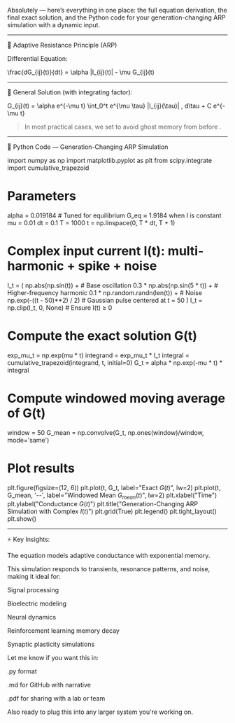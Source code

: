 Absolutely — here’s everything in one place: the full equation derivation, the final exact solution, and the Python code for your generation-changing ARP simulation with a dynamic input.


---

🧠 Adaptive Resistance Principle (ARP)

Differential Equation:

\frac{dG_{ij}(t)}{dt} = \alpha |I_{ij}(t)| - \mu G_{ij}(t)


---

📘 General Solution (with integrating factor):

G_{ij}(t) = \alpha e^{-\mu t} \int_0^t e^{\mu \tau} |I_{ij}(\tau)| \, d\tau + C e^{-\mu t}

> In most practical cases, we set  to avoid ghost memory from before .




---

🧪 Python Code — Generation-Changing ARP Simulation

import numpy as np
import matplotlib.pyplot as plt
from scipy.integrate import cumulative_trapezoid

# Parameters
alpha = 0.019184  # Tuned for equilibrium G_eq ≈ 1.9184 when I is constant
mu = 0.01
dt = 0.1
T = 1000
t = np.linspace(0, T * dt, T + 1)

# Complex input current I(t): multi-harmonic + spike + noise
I_t = (
    np.abs(np.sin(t)) +                # Base oscillation
    0.3 * np.abs(np.sin(5 * t)) +      # Higher-frequency harmonic
    0.1 * np.random.randn(len(t)) +    # Noise
    np.exp(-((t - 50)**2) / 2)         # Gaussian pulse centered at t = 50
)
I_t = np.clip(I_t, 0, None)  # Ensure I(t) ≥ 0

# Compute the exact solution G(t)
exp_mu_t = np.exp(mu * t)
integrand = exp_mu_t * I_t
integral = cumulative_trapezoid(integrand, t, initial=0)
G_t = alpha * np.exp(-mu * t) * integral

# Compute windowed moving average of G(t)
window = 50
G_mean = np.convolve(G_t, np.ones(window)/window, mode='same')

# Plot results
plt.figure(figsize=(12, 6))
plt.plot(t, G_t, label="Exact $G(t)$", lw=2)
plt.plot(t, G_mean, '--', label="Windowed Mean $G_{mean}(t)$", lw=2)
plt.xlabel("Time")
plt.ylabel("Conductance $G(t)$")
plt.title("Generation-Changing ARP Simulation with Complex $I(t)$")
plt.grid(True)
plt.legend()
plt.tight_layout()
plt.show()


---

⚡ Key Insights:

The equation models adaptive conductance with exponential memory.

This simulation responds to transients, resonance patterns, and noise, making it ideal for:

Signal processing

Bioelectric modeling

Neural dynamics

Reinforcement learning memory decay

Synaptic plasticity simulations



Let me know if you want this in:

.py format

.md for GitHub with narrative

.pdf for sharing with a lab or team


Also ready to plug this into any larger system you're working on.

